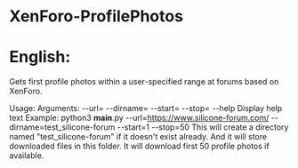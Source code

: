 # XenForo-ProfilePhotos

# English:
Gets first profile photos within a user-specified range at forums based on XenForo.

Usage:
  Arguments:
        --url=<XenForo forum url to fetch profile photos>
        --dirname=<directory name to save images>
        --start=<number to start at>
        --stop=<number to stop at>
        --help  Display help text
  Example:
        python3 __main__.py --url=https://www.silicone-forum.com/ --dirname=test_silicone-forum --start=1 --stop=50
    This will create a directory named "test_silicone-forum" if it doesn't exist already. And it will store downloaded files in this folder. It will download first 50       profile photos if available. 
